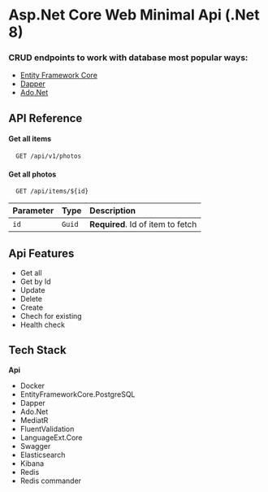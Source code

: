 
# Asp.Net Core Web Minimal Api (.Net 8)




 ### CRUD endpoints to work with database most popular ways:

 - [Entity Framework Core](https://learn.microsoft.com/en-us/ef/core/)
 - [Dapper](https://www.learndapper.com/)
 - [Ado.Net](https://learn.microsoft.com/en-us/dotnet/framework/data/adonet/ado-net-overview)
 


## API Reference

#### Get all items

```http
  GET /api/v1/photos
```


#### Get all photos

```http
  GET /api/items/${id}
```

| Parameter | Type     | Description                       |
| :-------- | :------- | :-------------------------------- |
| `id`      | `Guid` | **Required**. Id of item to fetch |




## Api Features

- Get all 
- Get by Id
- Update 
- Delete
- Create
- Chech for existing
- Health check


## Tech Stack

**Api** 
- Docker
- EntityFrameworkCore.PostgreSQL
- Dapper
- Ado.Net 
- MediatR 
- FluentValidation
- LanguageExt.Core
- Swagger
- Elasticsearch
- Kibana
- Redis
- Redis commander

